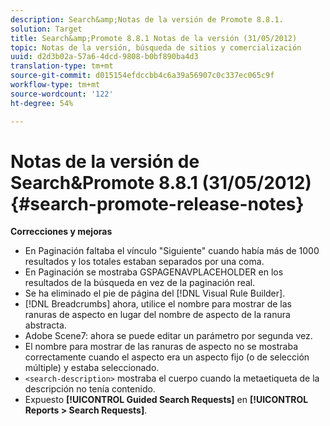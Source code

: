```yaml
---
description: Search&amp;Notas de la versión de Promote 8.8.1.
solution: Target
title: Search&amp;Promote 8.8.1 Notas de la versión (31/05/2012)
topic: Notas de la versión, búsqueda de sitios y comercialización
uuid: d2d3b02a-57a6-4dcd-9808-b0bf890ba4d3
translation-type: tm+mt
source-git-commit: d015154efdccbb4c6a39a56907c0c337ec065c9f
workflow-type: tm+mt
source-wordcount: '122'
ht-degree: 54%

---
```



# Notas de la versión de Search&amp;Promote 8.8.1 (31/05/2012){#search-promote-release-notes}

**Correcciones y mejoras**

* En Paginación faltaba el vínculo &quot;Siguiente&quot; cuando había más de 1000 resultados y los totales estaban separados por una coma.
* En Paginación se mostraba GSPAGENAVPLACEHOLDER en los resultados de la búsqueda en vez de la paginación real.
* Se ha eliminado el pie de página del [!DNL Visual Rule Builder].
* [!DNL Breadcrumbs] ahora, utilice el nombre para mostrar de las ranuras de aspecto en lugar del nombre de aspecto de la ranura abstracta.
* Adobe Scene7: ahora se puede editar un parámetro por segunda vez.
* El nombre para mostrar de las ranuras de aspecto no se mostraba correctamente cuando el aspecto era un aspecto fijo (o de selección múltiple) y estaba seleccionado.
* `<search-description>` mostraba el cuerpo cuando la metaetiqueta de la descripción no tenía contenido.
* Expuesto **[!UICONTROL Guided Search Requests]** en **[!UICONTROL Reports > Search Requests]**.

